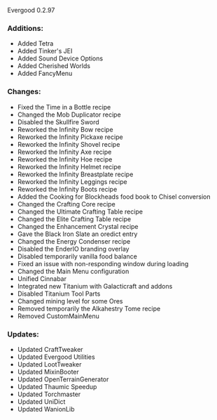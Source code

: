 Evergood 0.2.97  

### Additions:
- Added Tetra  
- Added Tinker's JEI  
- Added Sound Device Options  
- Added Cherished Worlds  
- Added FancyMenu  

### Changes:
- Fixed the Time in a Bottle recipe  
- Changed the Mob Duplicator recipe  
- Disabled the Skullfire Sword  
- Reworked the Infinity Bow recipe  
- Reworked the Infinity Pickaxe recipe  
- Reworked the Infinity Shovel recipe  
- Reworked the Infinity Axe recipe  
- Reworked the Infinity Hoe recipe  
- Reworked the Infinity Helmet recipe  
- Reworked the Infinity Breastplate recipe  
- Reworked the Infinity Leggings recipe  
- Reworked the Infinity Boots recipe  
- Added the Cooking for Blockheads food book to Chisel conversion  
- Changed the Crafting Core recipe  
- Changed the Ultimate Crafting Table recipe  
- Changed the Elite Crafting Table recipe  
- Changed the Enhancement Crystal recipe  
- Gave the Black Iron Slate an oredict entry  
- Changed the Energy Condenser recipe  
- Disabled the EnderIO branding overlay  
- Disabled temporarily vanilla food balance  
- Fixed an issue with non-responding window during loading  
- Changed the Main Menu configuration  
- Unified Cinnabar  
- Integrated new Titanium with Galacticraft and addons  
- Disabled Titanium Tool Parts  
- Changed mining level for some Ores   
- Removed temporarily the Alkahestry Tome recipe  
- Removed CustomMainMenu  

### Updates:
- Updated CraftTweaker  
- Updated Evergood Utilities  
- Updated LootTweaker  
- Updated MixinBooter  
- Updated OpenTerrainGenerator  
- Updated Thaumic Speedup  
- Updated Torchmaster  
- Updated UniDict  
- Updated WanionLib  